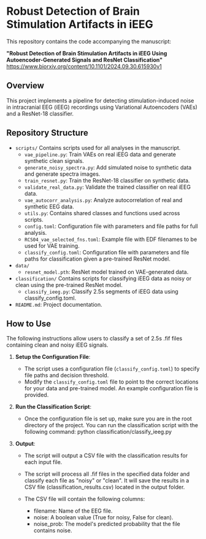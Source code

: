 # Robust Detection of Brain Stimulation Artifacts in iEEG

This repository contains the code accompanying the manuscript:

**"Robust Detection of Brain Stimulation Artifacts in iEEG Using Autoencoder-Generated Signals and ResNet Classification"**
https://www.biorxiv.org/content/10.1101/2024.09.30.615930v1

## Overview

This project implements a pipeline for detecting stimulation-induced noise in intracranial EEG (iEEG) recordings using Variational Autoencoders (VAEs) and a ResNet-18 classifier.

## Repository Structure

- `scripts/` Contains scripts used for all analyses in the manuscript.
  - `vae_pipeline.py`: Train VAEs on real iEEG data and generate synthetic clean signals.
  - `generate_noisy_spectra.py`: Add simulated noise to synthetic data and generate spectra images.
  - `train_resnet.py`: Train the ResNet-18 classifier on synthetic data.
  - `validate_real_data.py`: Validate the trained classifier on real iEEG data.
  - `vae_autocorr_analysis.py`: Analyze autocorrelation of real and synthetic EEG data.
  - `utils.py`: Contains shared classes and functions used across scripts.
  - `config.toml`: Configuration file with parameters and file paths for full analysis. 
  - `RCS04_vae_selected_fns.toml`: Example file with EDF filenames to be used for VAE training.
  - `classify_config.toml`: Configuration file with parameters and file paths for classification given a pre-trained ResNet model.
- `data/`
  - `resnet_model.pth`: ResNet model trained on VAE-generated data.
- `classification/` Contains scripts for classifying iEEG data as noisy or clean using the pre-trained ResNet model.
    - `classify_ieeg.py`: Classify 2.5s segments of iEEG data using classify_config.toml.
- `README.md`: Project documentation.


## How to Use

The following instructions allow users to classify a set of 2.5s .fif files containing clean and noisy iEEG signals. 

1. **Setup the Configuration File**:
   - The script uses a configuration file (`classify_config.toml`) to specify file paths and decision threshold.   
   - Modify the `classify_config.toml` file to point to the correct locations for your data and pre-trained model. An example configuration file is provided.

2. **Run the Classification Script**:
   - Once the configuration file is set up, make sure you are in the root directory of the project. You can run the classification script with the following command:
   python classification/classify_ieeg.py

3. **Output**:
   - The script will output a CSV file with the classification results for each input file.
   - The script will process all .fif files in the specified data folder and classify each file as "noisy" or "clean". It will save the results in a CSV file (classification_results.csv) located in the output folder.

   - The CSV file will contain the following columns:
        - filename: Name of the EEG file.
        - noise: A boolean value (True for noisy, False for clean).
        - noise_prob: The model's predicted probability that the file contains noise.
